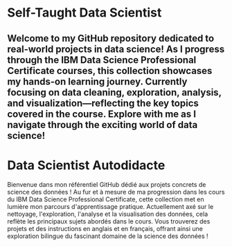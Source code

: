# Self-Taught Data Scientist

Welcome to my GitHub repository dedicated to real-world projects in data science! As I progress through the IBM Data Science Professional Certificate courses, this collection showcases my hands-on learning journey. Currently focusing on data cleaning, exploration, analysis, and visualization—reflecting the key topics covered in the course. Explore with me as I navigate through the exciting world of data science! 
----
# Data Scientist Autodidacte

Bienvenue dans mon référentiel GitHub dédié aux projets concrets de science des données ! Au fur et à mesure de ma progression dans les cours du IBM Data Science Professional Certificate, cette collection met en lumière mon parcours d'apprentissage pratique. Actuellement axé sur le nettoyage, l'exploration, l'analyse et la visualisation des données, cela reflète les principaux sujets abordés dans le cours. Vous trouverez des projets et des instructions en anglais et en français, offrant ainsi une exploration bilingue du fascinant domaine de la science des données !
